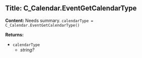 ## Title: C_Calendar.EventGetCalendarType

**Content:**
Needs summary.
`calendarType = C_Calendar.EventGetCalendarType()`

**Returns:**
- `calendarType`
  - *string?*